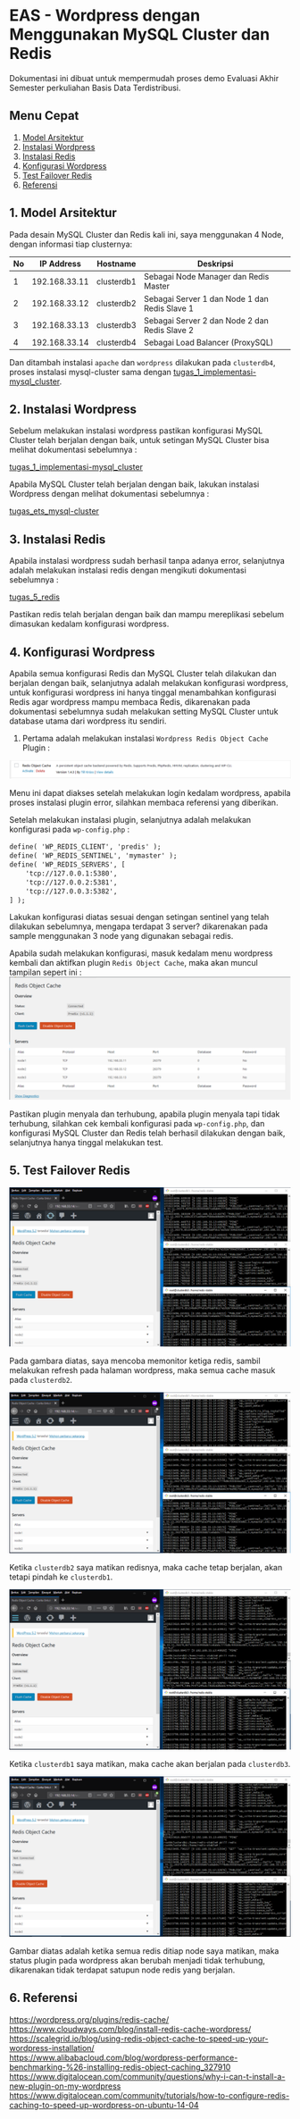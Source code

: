 # EAS - Wordpress dengan Menggunakan MySQL Cluster dan Redis
Dokumentasi ini dibuat untuk mempermudah proses demo Evaluasi Akhir Semester perkuliahan Basis Data Terdistribusi.

## Menu Cepat
1. [Model Arsitektur](#1-model-arsitektur)
2. [Instalasi Wordpress](#2-instalasi-wordpress)
3. [Instalasi Redis](#3-instalasi-redis)
4. [Konfigurasi Wordpress](#4-konfigurasi-wordpress)
5. [Test Failover Redis](#5-test-failover-redis)
6. [Referensi](#6-referensi)

## 1. Model Arsitektur
Pada desain MySQL Cluster dan Redis kali ini, saya menggunakan 4 Node, dengan informasi tiap clusternya:

| No | IP Address | Hostname | Deskripsi |
| --- | --- | --- | --- |
| 1 | 192.168.33.11 | clusterdb1 | Sebagai Node Manager dan Redis Master |
| 2 | 192.168.33.12 | clusterdb2 | Sebagai Server 1 dan Node 1 dan Redis Slave 1 |
| 3 | 192.168.33.13 | clusterdb3 | Sebagai Server 2 dan Node 2 dan Redis Slave 2|
| 4 | 192.168.33.14 | clusterdb4 | Sebagai Load Balancer (ProxySQL) |

Dan ditambah instalasi ``apache`` dan ``wordpress`` dilakukan pada ``clusterdb4``, proses instalasi mysql-cluster sama dengan [tugas_1_implementasi-mysql_cluster](https://github.com/ahmadkikok/bdt_2019/tree/master/tugas_1_implementasi-mysql_cluster).

## 2. Instalasi Wordpress
Sebelum melakukan instalasi wordpress pastikan konfigurasi MySQL Cluster telah berjalan dengan baik, untuk setingan MySQL Cluster bisa melihat dokumentasi sebelumnya :

[tugas_1_implementasi-mysql_cluster](https://github.com/ahmadkikok/bdt_2019/tree/master/tugas_1_implementasi-mysql_cluster)

Apabila MySQL Cluster telah berjalan dengan baik, lakukan instalasi Wordpress dengan melihat dokumentasi sebelumnya :

[tugas_ets_mysql-cluster](https://github.com/ahmadkikok/bdt_2019/tree/master/tugas_ets_mysql-cluster)

## 3. Instalasi Redis
Apabila instalasi wordpress sudah berhasil tanpa adanya error, selanjutnya adalah melakukan instalasi redis dengan mengikuti dokumentasi sebelumnya :

[tugas_5_redis](https://github.com/ahmadkikok/bdt_2019/tree/master/tugas_5_redis)

Pastikan redis telah berjalan dengan baik dan mampu mereplikasi sebelum dimasukan kedalam konfigurasi wordpress.

## 4. Konfigurasi Wordpress
Apabila semua konfigurasi Redis dan MySQL Cluster telah dilakukan dan berjalan dengan baik, selanjutnya adalah melakukan konfigurasi wordpress, untuk konfigurasi wordpress ini hanya tinggal menambahkan konfigurasi Redis agar wordpress mampu membaca Redis, dikarenakan pada dokumentasi sebelumnya sudah melakukan setting MySQL Cluster untuk database utama dari wordpress itu sendiri.

1. Pertama adalah melakukan instalasi ``Wordpress Redis Object Cache`` Plugin :

![](/tugas_eas_mysql-redis/screenshoot/install_redis_cache_wordpress.PNG)

Menu ini dapat diakses setelah melakukan login kedalam wordpress, apabila proses instalasi plugin error, silahkan membaca referensi yang diberikan.

Setelah melakukan instalasi plugin, selanjutnya adalah melakukan konfigurasi pada ``wp-config.php`` :
```
define( 'WP_REDIS_CLIENT', 'predis' );
define( 'WP_REDIS_SENTINEL', 'mymaster' );
define( 'WP_REDIS_SERVERS', [
    'tcp://127.0.0.1:5380',
    'tcp://127.0.0.2:5381',
    'tcp://127.0.0.3:5382',
] );
```

Lakukan konfigurasi diatas sesuai dengan setingan sentinel yang telah dilakukan sebelumnya, mengapa terdapat 3 server? dikarenakan pada sample menggunakan 3 node yang digunakan sebagai redis.

Apabila sudah melakukan konfigurasi, masuk kedalam menu wordpress kembali dan aktifkan plugin ``Redis Object Cache``, maka akan muncul tampilan sepert ini :
![](/tugas_eas_mysql-redis/screenshoot/plugin_redis_on.PNG)

Pastikan plugin menyala dan terhubung, apabila plugin menyala tapi tidak terhubung, silahkan cek kembali konfigurasi pada ``wp-config.php``, dan konfigurasi MySQL Cluster dan Redis telah berhasil dilakukan dengan baik, selanjutnya hanya tinggal melakukan test.

## 5. Test Failover Redis
![](/tugas_eas_mysql-redis/screenshoot/redis_test_1.PNG)

Pada gambara diatas, saya mencoba memonitor ketiga redis, sambil melakukan refresh pada halaman wordpress, maka semua cache masuk pada ``clusterdb2``.

![](/tugas_eas_mysql-redis/screenshoot/redis_test_2.PNG)

Ketika ``clusterdb2`` saya matikan redisnya, maka cache tetap berjalan, akan tetapi pindah ke ``clusterdb1``.

![](/tugas_eas_mysql-redis/screenshoot/redis_test_3.PNG)

Ketika ``clusterdb1`` saya matikan, maka cache akan berjalan pada ``clusterdb3``.

![](/tugas_eas_mysql-redis/screenshoot/redis_test_4.PNG)

Gambar diatas adalah ketika semua redis ditiap node saya matikan, maka status plugin pada wordpress akan berubah menjadi tidak terhubung, dikarenakan tidak terdapat satupun node redis yang berjalan.

## 6. Referensi
https://wordpress.org/plugins/redis-cache/                                                                     
https://www.cloudways.com/blog/install-redis-cache-wordpress/                                                    
https://scalegrid.io/blog/using-redis-object-cache-to-speed-up-your-wordpress-installation/                     
https://www.alibabacloud.com/blog/wordpress-performance-benchmarking-%26-installing-redis-object-caching_327910   
https://www.digitalocean.com/community/questions/why-i-can-t-install-a-new-plugin-on-my-wordpress             
https://www.digitalocean.com/community/tutorials/how-to-configure-redis-caching-to-speed-up-wordpress-on-ubuntu-14-04